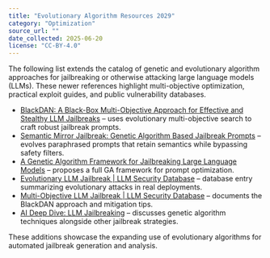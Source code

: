 ```yaml
---
title: "Evolutionary Algorithm Resources 2029"
category: "Optimization"
source_url: ""
date_collected: 2025-06-20
license: "CC-BY-4.0"
---
```


The following list extends the catalog of genetic and evolutionary algorithm approaches for jailbreaking or otherwise attacking large language models (LLMs).
These newer references highlight multi-objective optimization, practical exploit guides, and public vulnerability databases.

- [BlackDAN: A Black-Box Multi-Objective Approach for Effective and Stealthy LLM Jailbreaks](https://arxiv.org/abs/2410.09804) – uses evolutionary multi-objective search to craft robust jailbreak prompts.
- [Semantic Mirror Jailbreak: Genetic Algorithm Based Jailbreak Prompts](https://arxiv.org/abs/2402.14872) – evolves paraphrased prompts that retain semantics while bypassing safety filters.
- [A Genetic Algorithm Framework for Jailbreaking Large Language Models](https://novaresearch.unl.pt/en/publications/a-genetic-algorithm-framework-for-jailbreaking-large-language-mod) – proposes a full GA framework for prompt optimization.
- [Evolutionary LLM Jailbreak | LLM Security Database](https://www.promptfoo.dev/lm-security-db/vuln/undefined-d8228765) – database entry summarizing evolutionary attacks in real deployments.
- [Multi-Objective LLM Jailbreak | LLM Security Database](https://www.promptfoo.dev/lm-security-db/vuln/undefined-8bd6e153) – documents the BlackDAN approach and mitigation tips.
- [AI Deep Dive: LLM Jailbreaking](https://www.bugcrowd.com/blog/ai-deep-dive-llm-jailbreaking/) – discusses genetic algorithm techniques alongside other jailbreak strategies.

These additions showcase the expanding use of evolutionary algorithms for automated jailbreak generation and analysis.
